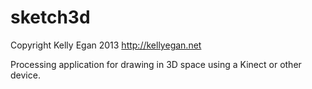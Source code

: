 sketch3d
========

Copyright Kelly Egan 2013
http://kellyegan.net

Processing application for drawing in 3D space using a Kinect or other device.
